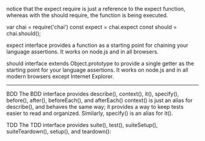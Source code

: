notice that the expect require is just a reference to the expect function, whereas with the should require, the function is being executed.

var chai = require('chai')
const expect = chai.expect
const should = chai.should();

expect interface provides a function as a starting point for chaining your language assertions. It works on node.js and in all browsers.

should interface extends Object.prototype to provide a single getter as the starting point for your language assertions. It works on node.js and in all modern browsers except Internet Explorer.


-------------
BDD
The BDD interface provides describe(), context(), it(), specify(), before(), after(), beforeEach(), and afterEach()
context() is just an alias for describe(), and behaves the same way; it provides a way to keep tests easier to read and organized. Similarly, specify() is an alias for it().

TDD
The TDD interface provides suite(), test(), suiteSetup(), suiteTeardown(), setup(), and teardown():
